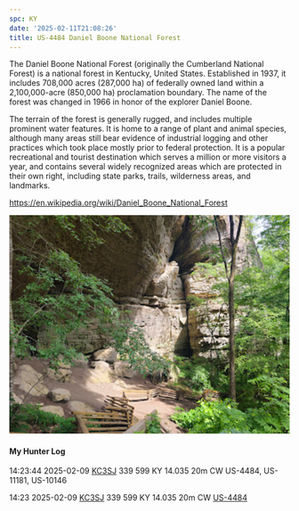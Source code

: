 ```yaml
---
spc: KY
date: '2025-02-11T21:08:26'
title: US-4484 Daniel Boone National Forest
---
```


The Daniel Boone National Forest (originally the Cumberland National Forest) is a national forest in Kentucky, United States. Established in 1937, it includes 708,000 acres (287,000 ha) of federally owned land within a 2,100,000-acre (850,000 ha) proclamation boundary. The name of the forest was changed in 1966 in honor of the explorer Daniel Boone.

The terrain of the forest is generally rugged, and includes multiple prominent water features. It is home to a range of plant and animal species, although many areas still bear evidence of industrial logging and other practices which took place mostly prior to federal protection. It is a popular recreational and tourist destination which serves a million or more visitors a year, and contains several widely recognized areas which are protected in their own right, including state parks, trails, wilderness areas, and landmarks. 

https://en.wikipedia.org/wiki/Daniel_Boone_National_Forest



![pasted_image.png](/static/pasted_image_0096.png)


#### My Hunter Log
14:23:44    2025-02-09    [KC3SJ](https://qrz.com/db/KC3SJ)    339    599    KY    14.035    20m    CW    US-4484, US-11181, US-10146

14:23    2025-02-09    [KC3SJ](https://qrz.com/db/KC3SJ)    339    599    KY    14.035    20m    CW    [US-4484](https://pota.app/#/park/US-4484)